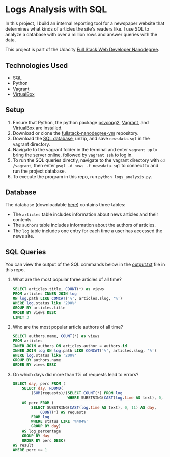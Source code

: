 # Logs Analysis with SQL

In this project, I build an internal reporting tool for a newspaper website that determines what kinds of articles the site's readers like. I use SQL to analyze a database with over a million rows and answer queries with the data.

This project is part of the Udacity [Full Stack Web Developer Nanodegree](https://www.udacity.com/course/full-stack-web-developer-nanodegree--nd004).

## Technologies Used

* SQL
* Python
* [Vagrant](https://www.vagrantup.com/)
* [VirtualBox](https://www.virtualbox.org/)

## Setup

1. Ensure that Python, the python package [psycopg2](https://pypi.python.org/pypi/psycopg2), [Vagrant](https://www.vagrantup.com/), and [VirtualBox](https://www.virtualbox.org/) are installed.
2. Download or clone the [fullstack-nanodegree-vm](https://github.com/udacity/fullstack-nanodegree-vm) repository.
3. Download the [SQL database](https://d17h27t6h515a5.cloudfront.net/topher/2016/August/57b5f748_newsdata/newsdata.zip), unzip, and save `newsdata.sql` in the vagrant directory.
4. Navigate to the vagrant folder in the terminal and enter `vagrant up` to bring the server online, followed by `vagrant ssh` to log in.
5. To run the SQL queries directly, navigate to the vagrant directory with `cd /vagrant`, then enter `psql -d news -f newsdata.sql` to connect to and run the project database.
6. To execute the program in this repo, run `python logs_analysis.py`.

## Database

The database (downloadable [here](https://d17h27t6h515a5.cloudfront.net/topher/2016/August/57b5f748_newsdata/newsdata.zip)) contains three tables:

* The `articles` table includes information about news articles and their contents.
* The `authors` table includes information about the authors of articles.
* The `log` table includes one entry for each time a user has accessed the news site.

## SQL Queries

You can view the output of the SQL commands below in the [output.txt](https://github.com/ahegel/udacity-full-stack-nanodegree/blob/master/3%20Logs%20Analysis/output.txt) file in this repo.

1. What are the most popular three articles of all time?

    ```sql
    SELECT articles.title, COUNT(*) as views
    FROM articles INNER JOIN log
    ON log.path LIKE CONCAT('%', articles.slug, '%')
    WHERE log.status like '200%'
    GROUP BY articles.title
    ORDER BY views DESC
    LIMIT 3
    ```

2. Who are the most popular article authors of all time?

    ```sql
    SELECT authors.name, COUNT(*) as views
    FROM articles
    INNER JOIN authors ON articles.author = authors.id
    INNER JOIN log ON log.path LIKE CONCAT('%', articles.slug, '%')
    WHERE log.status like '200%'
    GROUP BY authors.name
    ORDER BY views DESC
    ```

3. On which days did more than 1% of requests lead to errors?

    ```sql
    SELECT day, perc FROM (
        SELECT day, ROUND(
            (SUM(requests)/(SELECT COUNT(*) FROM log
                            WHERE SUBSTRING(CAST(log.time AS text), 0, 11) = day) * 100), 2)
        AS perc FROM (
            SELECT SUBSTRING(CAST(log.time AS text), 0, 11) AS day,
                COUNT(*) AS requests
            FROM log
            WHERE status LIKE '%404%'
            GROUP BY day)
        AS log_percentage
        GROUP BY day
        ORDER BY perc DESC)
    AS result
    WHERE perc >= 1
    ```